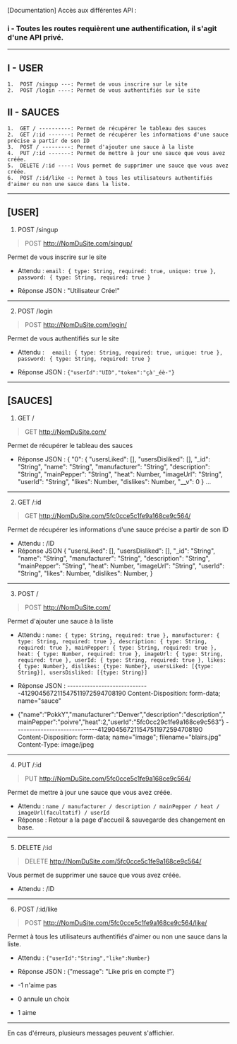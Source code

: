 [Documentation]
Accès aux différentes API :
### i - Toutes les routes requièrent une authentification, il s'agit d'une API privé.
---------------------------
## I - USER

	1.	POST /singup ---: Permet de vous inscrire sur le site
	2.	POST /login ----: Permet de vous authentifiés sur le site

## II - SAUCES

	1.	GET / ----------: Permet de récupérer le tableau des sauces
	2.	GET /:id -------: Permet de récupérer les informations d'une sauce précise a partir de son ID
	3.	POST / ---------: Permet d'ajouter une sauce à la liste
	4.	PUT /:id -------: Permet de mettre à jour une sauce que vous avez créée.
	5.	DELETE /:id ----: Vous permet de supprimer une sauce que vous avez créée.
	6.	POST /:id/like -: Permet à tous les utilisateurs authentifiés d'aimer ou non une sauce dans la liste.
---------------------------

## [USER]
1. POST /singup
> POST http://NomDuSite.com/singup/

Permet de vous inscrire sur le site
- Attendu : `
	email: { type: String, required: true, unique: true },
 	password: { type: String, required: true } `

- Réponse JSON : "Utilisateur Crée!"
---------------------------

2. POST /login
> POST http://NomDuSite.com/login/

Permet de vous authentifiés sur le site
- Attendu : 
`	email: { type: String, required: true, unique: true },
 	password: { type: String, required: true } `

- Réponse JSON : `{"userId":"UID","token":"çà'_éè-"}`
---------------------------

## [SAUCES]
1. GET /
> GET http://NomDuSite.com/

Permet de récupérer le tableau des sauces
- Réponse JSON : {
	"0": {
		"usersLiked": [],
		"usersDisliked": [],
		"_id": "String",
		"name": "String",
		"manufacturer": "String",
		"description": "String",
		"mainPepper": "String",
		"heat": Number,
		"imageUrl": "String",
		"userId": "String",
		"likes": Number,
		"dislikes": Number,
		"__v": 0
	} ...
---------------------------

2. GET /:id
> GET http://NomDuSite.com/5fc0cce5c1fe9a168ce9c564/

Permet de récupérer les informations d'une sauce précise a partir de son ID
- Attendu : /ID
- Réponse JSON {
	"usersLiked": [],
	"usersDisliked": [],
	"_id": "String",
	"name": "String",
	"manufacturer": "String",
	"description": "String",
	"mainPepper": "String",
	"heat": Number,
	"imageUrl": "String",
	"userId": "String",
	"likes": Number,
	"dislikes": Number,
}
---------------------------

3. POST /
> POST http://NomDuSite.com/

Permet d'ajouter une sauce à la liste
- Attendu : `
	name: { type: String, required: true },
	manufacturer: { type: String, required: true },
	description: { type: String, required: true },
	mainPepper: { type: String, required: true },
	heat: { type: Number, required: true },
	imageUrl: { type: String, required: true },
	userId: { type: String, required: true },
	likes: { type: Number},
	dislikes: {type: Number},
	usersLiked: [{type: String}],
	usersDisliked: [{type: String}] `

- Réponse JSON :
-----------------------------412904567211547511972594708190
Content-Disposition: form-data; name="sauce"

- {"name":"PokkY","manufacturer":"Denver","description":"description","mainPepper":"poivre","heat":2,"userId":"5fc0cc29c1fe9a168ce9c563"}
-----------------------------412904567211547511972594708190
Content-Disposition: form-data; name="image"; filename="blairs.jpg"
Content-Type: image/jpeg
---------------------------

4. PUT /:id
> PUT http://NomDuSite.com/5fc0cce5c1fe9a168ce9c564/

Permet de mettre à jour une sauce que vous avez créée.
- Attendu : ` name / manufacturer / description / mainPepper / heat / imageUrl(facultatif) / userId `
- Réponse : Retour a la page d'accueil & sauvegarde des changement en base.
---------------------------

5. DELETE /:id
> DELETE http://NomDuSite.com/5fc0cce5c1fe9a168ce9c564/

Vous permet de supprimer une sauce que vous avez créée.
- Attendu : /ID
---------------------------

6. POST /:id/like
> POST http://NomDuSite.com/5fc0cce5c1fe9a168ce9c564/like/

Permet à tous les utilisateurs authentifiés d'aimer ou non une sauce dans la liste.
- Attendu : ` {"userId":"String","like":Number} `
- Réponse JSON : {"message": "Like pris en compte !"}

- -1 n'aime pas
- 0 annule un choix
- 1 aime

---------------------------
En cas d'érreurs, plusieurs messages peuvent s'affichier.